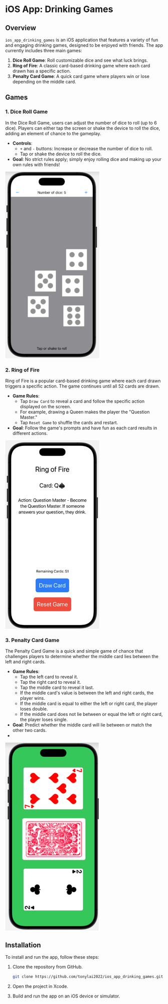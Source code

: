 # iOS App: Drinking Games

## Overview

`ios_app_drinking_games` is an iOS application that features a variety of fun and engaging drinking games, designed to be enjoyed with friends. The app currently includes three main games:

1. **Dice Roll Game**: Roll customizable dice and see what luck brings.
2. **Ring of Fire**: A classic card-based drinking game where each card drawn has a specific action.
3. **Penalty Card Game**: A quick card game where players win or lose depending on the middle card.

## Games

### 1. Dice Roll Game

In the Dice Roll Game, users can adjust the number of dice to roll (up to 6 dice). Players can either tap the screen or shake the device to roll the dice, adding an element of chance to the gameplay.

- **Controls**:
  - `+` and `-` buttons: Increase or decrease the number of dice to roll.
  - Tap or shake the device to roll the dice.
- **Goal**: No strict rules apply; simply enjoy rolling dice and making up your own rules with friends!

<img src="./dice.png" alt="Dice Roll Game" width="300"/>

### 2. Ring of Fire

Ring of Fire is a popular card-based drinking game where each card drawn triggers a specific action. The game continues until all 52 cards are drawn.

- **Game Rules**:
  - Tap `Draw Card` to reveal a card and follow the specific action displayed on the screen.
  - For example, drawing a Queen makes the player the "Question Master."
  - Tap `Reset Game` to shuffle the cards and restart.
- **Goal**: Follow the game's prompts and have fun as each card results in different actions.

<img src="./ringoffire.png" alt="Ring of Fire" width="300"/>

### 3. Penalty Card Game

The Penalty Card Game is a quick and simple game of chance that challenges players to determine whether the middle card lies between the left and right cards.

- **Game Rules**:
  - Tap the left card to reveal it.
  - Tap the right card to reveal it.
  - Tap the middle card to reveal it last.
  - If the middle card's value is between the left and right cards, the player wins.
  - If the middle card is equal to either the left or right card, the player loses double.
  - If the middle card does not lie between or equal the left or right card, the player loses single.
- **Goal**: Predict whether the middle card will lie between or match the other two cards.
- 
<img src="./penalty.png" alt="Penalty Card Game" width="300"/>

## Installation

To install and run the app, follow these steps:

1. Clone the repository from GitHub.
   ```bash
   git clone https://github.com/tonylai2022/ios_app_drinking_games.git
2. Open the project in Xcode.

3. Build and run the app on an iOS device or simulator.
